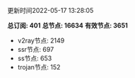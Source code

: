更新时间2022-05-17 13:28:05

**总订阅: 401**
**总节点: 16634**
**有效节点: 3651**
- v2ray节点: 2149
- ssr节点: 697
- ss节点: 653
- trojan节点: 152
